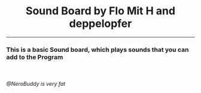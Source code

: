<center><h1>Sound Board by Flo Mit H and deppelopfer</h1></center>
<hr>
<h3>This is a basic Sound board, which plays sounds that you can add to the 
Program</h3>
<br>
<h6>@NeroBuddy is very fat</h6>